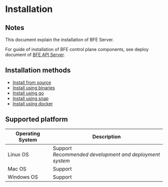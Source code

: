 # Installation

## Notes

This document explain the installation of BFE Server.

For guide of installation of BFE control plane components, see deploy document of [BFE API Server](https://github.com/bfenetworks/api-server).

## Installation methods

- [Install from source](install_from_source.md)
- [Install using binaries](install_using_binaries.md)
- [Install using go](install_using_go.md)
- [Install using snap](install_using_snap.md)
- [Install using docker](install_using_docker.md)

## Supported platform
| Operating System | Description |
| ---------- | ------------------ |
| Linux OS   | Support<br>*Recommended development and deployment system* |
| Mac OS     | Support            |
| Windows OS | Support<br>        |
